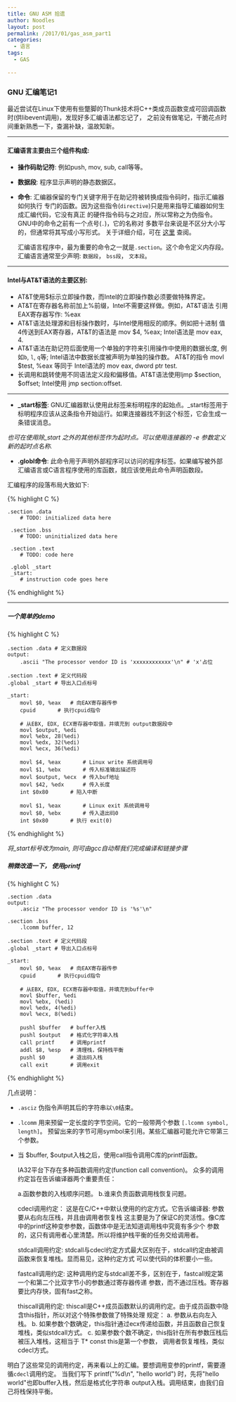 ```yaml
---
title: GNU ASM 拾遗
author: Noodles
layout: post
permalink: /2017/01/gas_asm_part1
categories:
  - 语言
tags:
  - GAS
  
---
```


### GNU 汇编笔记1

<!--more-->

最近尝试在Linux下使用有些蹩脚的Thunk技术将C++类成员函数变成可回调函数时(供libevent调用)，发现好多汇编语法都忘记了，
之前没有做笔记，干脆花点时间重新熟悉一下，查漏补缺，温故知新。

 ---------------------------------------------------

#### 汇编语言主要由三个组件构成:

 - **操作码助记符**: 例如push, mov, sub, call等等。
 - **数据段**: 程序显示声明的静态数据区。
 - **命令**: 汇编器保留的专门关键字用于在助记符被转换成指令码时，指示汇编器如何执行
 专门的函数。因为这些指令(`directive`)只是用来指导汇编器如何生成汇编代码，它没有真正
 的硬件指令码与之对应，所以常称之为伪指令。GNU中的命令之前有一个点号(`.`)，它的名称对
 多数平台来说是不区分大小写的，但通常将其写成小写形式。
 关于详细介绍，可在 [这里](https://sourceware.org/binutils/docs/as/Pseudo-Ops.html)
 查阅。

   汇编语言程序中，最为重要的命令之一就是`.section`。这个命令定义内存段。
   汇编语言通常至少声明: `数据段`， `bss段`， `文本段`。

---------------------------------------------------

#### Intel与AT&T语法的主要区别:

 - AT&T使用$标示立即操作数，而Intel的立即操作数必须要做特殊界定。
 - AT&T在寄存器名称前加上%前缀，Intel不需要这样做。例如，AT&T语法
 引用EAX寄存器写作: %eax
 - AT&T语法处理源和目标操作数时，与Intel使用相反的顺序。例如把十进制
 值4传送到EAX寄存器，AT&T的语法是 mov $4, %eax; Intel语法是 mov eax, 4.
 - AT&T语法在助记符后面使用一个单独的字符来引用操作中使用的数据长度,
 例如`b`, `l`, `q`等; Intel语法中数据长度被声明为单独的操作数。
 AT&T的指令 movl $test, %eax 等同于 Intel语法的 mov eax, dword ptr test.
 - 长调用和跳转使用不同语法定义段和偏移值。AT&T语法使用ljmp $section, $offset;
 Intel使用 jmp section:offset.


 ---------------------------------------------------

 - **_start标签**: GNU汇编器默认使用此标签来标明程序的起始点。_start标签用于
 标明程序应该从这条指令开始运行。如果连接器找不到这个标签，它会生成一条错误消息。

 *也可在使用除_start 之外的其他标签作为起时点。可以使用连接器的 -e 参数定义*
 *新的起时点名称.*

 - **.globl命令**: 此命令用于声明外部程序可以访问的程序标签。如果编写被外部
 汇编语言或C语言程序使用的库函数，就应该使用此命令声明函数段。

 汇编程序的段落布局大致如下:

{% highlight C %}

	.section .data
	    # TODO: initialized data here
	 
	 .section .bss
	    # TODO: uninitialized data here

	 .section .text
	    # TODO: code here 

	 .globl _start
	 _start:
	    # instruction code goes here

{% endhighlight %}
 
---------------------------------------------------

##### 一个简单的demo

{% highlight C %}

	.section .data # 定义数据段
	output:
	    .ascii "The processor vendor ID is 'xxxxxxxxxxxx'\n" # 'x'占位

	.section .text # 定义代码段
	.global _start # 导出入口点标号

	_start:
		movl $0, %eax 	# 向EAX寄存器传参
		cpuid 		# 执行cpuid指令

		# 从EBX, EDX, ECX寄存器中取值，并填充到 output数据段中
		movl $output, %edi 
		movl %ebx, 28(%edi)
		movl %edx, 32(%edi)
		movl %ecx, 36(%edi)

		movl $4, %eax 		# Linux write 系统调用号
		movl $1, %ebx 		# 传入标准输出描述符
		movl $output, %ecx 	# 传入buf地址
		movl $42, %edx 		# 传入长度
		int $0x80 		# 陷入中断

		movl $1, %eax 		# Linux exit 系统调用号
		movl $0, %ebx 		# 传入退出码0
		int $0x80 		# 执行 exit(0)

{% endhighlight %}

*将_start标号改为main, 则可由gcc自动帮我们完成编译和链接步骤*

##### 稍微改造一下， 使用printf
  {% highlight C %}

	.section .data
	output:
	    .asciz "The processor vendor ID is '%s'\n"
	
	.section .bss
	    .lcomm buffer, 12

	.section .text # 定义代码段
	.global _start # 导出入口点标号

	_start:
		movl $0, %eax 	# 向EAX寄存器传参
		cpuid 		# 执行cpuid指令

		# 从EBX, EDX, ECX寄存器中取值，并填充到buffer中
		movl $buffer, %edi 
		movl %ebx, (%edi)
		movl %edx, 4(%edi)
		movl %ecx, 8(%edi)
		
		pushl $buffer 	# buffer入栈
		pushl $output 	# 格式化字符串入栈
		call printf 	# 调用printf
		addl $8, %esp	# 清理栈，保持栈平衡
		pushl $0		# 退出码入栈
		call exit		# 调用exit

{% endhighlight %}

  几点说明：
	
  - `.asciz` 伪指令声明其后的字符串以`\0`结束。
  - `.lcomm` 用来预留一定长度的字节空间。它的一般带两个参数 `[.lcomm symbol, length]`。
  预留出来的字节可用symbol来引用。某些汇编器可能允许它带第三个参数。
  - 当 $buffer, $output入栈之后，使用call指令调用C库的printf函数。


 	IA32平台下存在多种函数调用约定(function call convention)。
  众多的调用约定旨在告诉编译器两个重要责任：

	a.函数参数的入栈顺序问题。
	b.谁来负责函数调用栈恢复问题。

	cdecl调用约定：
	  这是在C/C++中默认使用的约定方式。它告诉编译器: 参数要从右向左压栈，并且由调用者恢复栈
  这主要是为了保证C的灵活性。像C库中的printf这种变参参数，函数体中是无法知道调用栈中究竟有多少个
  参数的，这只有调用者心里清楚。所以将维护栈平衡的任务交给调用者。
 	
	stdcall调用约定:
	  stdcall与cdecl约定方式最大区别在于，stdcall约定由被调函数来恢复堆栈。显而易见，这种约定方式
  可以使代码的体积要小一些。

	fastcall调用约定:
	  这种调用约定与stdcall差不多，区别在于，fastcall规定第一个和第二个比双字节小的参数通过寄存器传递
  参数，而不通过压栈。寄存器要比内存快，固有fast之称。

	thiscall调用约定:
	  thiscall是C++成员函数默认的调用约定。由于成员函数中隐含this指针，所以对这个特殊参数做了特殊处理
  规定：
	a. 参数从右向左入栈。
	b. 如果参数个数确定，this指针通过ecx传递给函数，并且函数自己恢复堆栈，类似stdcall方式。
	c. 如果参数个数不确定，this指针在所有参数压栈后被压入堆栈，这相当于 T* const this是第一个参数，
  调用者恢复堆栈，类似cdecl方式。


  明白了这些常见的调用约定，再来看以上的汇编。要想调用变参的printf，需要遵循`cdecl`调用约定。
  当我们写下 printf("%d\n", "hello world") 时，先将"hello world"也即buffer入栈，然后是格式化字符串
 output入栈。调用结束，由我们自己将栈保持平衡。
  
